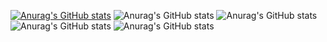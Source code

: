 [![Anurag's GitHub stats](https://github-readme-stats.vercel.app/api?username=peihua8858)](https://github.com/anuraghazra/github-readme-stats)
![Anurag's GitHub stats](https://github-readme-stats.vercel.app/api?username=peihua8858&hide=contribs,prs)
![Anurag's GitHub stats](https://github-readme-stats.vercel.app/api?username=peihua8858&count_private=true)
![Anurag's GitHub stats](https://github-readme-stats.vercel.app/api?username=peihua8858&show_icons=true)
![Anurag's GitHub stats](https://github-readme-stats.vercel.app/api?username=peihua8858&show_icons=true&theme=radical)

